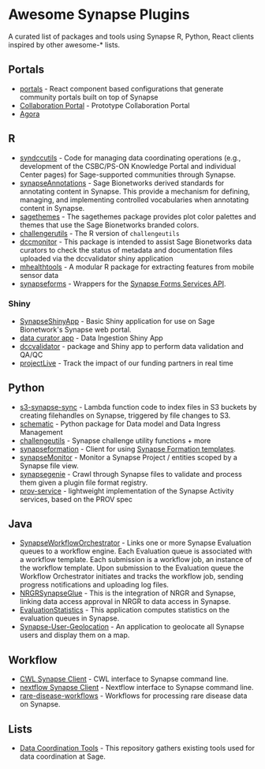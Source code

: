 # Awesome Synapse Plugins
A curated list of packages and tools using Synapse R, Python, React clients inspired by other awesome-* lists.


## Portals
* [portals](https://github.com/Sage-Bionetworks/portals) - React component based configurations that generate community portals built on top of Synapse
* [Collaboration Portal](https://github.com/Sage-Bionetworks/sagebio-collaboration-portal) - Prototype Collaboration Portal
* [Agora](https://github.com/Sage-Bionetworks/Agora)

## R
* [syndccutils](https://github.com/Sage-Bionetworks/syndccutils) - Code for managing data coordinating operations (e.g., development of the CSBC/PS-ON Knowledge Portal and individual Center pages) for Sage-supported communities through Synapse.
* [synapseAnnotations](https://github.com/Sage-Bionetworks/synapseAnnotations/) - Sage Bionetworks derived standards for annotating content in Synapse. This provide a mechanism for defining, managing, and implementing controlled vocabularies when annotating content in Synapse.
* [sagethemes](https://github.com/Sage-Bionetworks/sagethemes) - The sagethemes package provides plot color palettes and themes that use the Sage Bionetworks branded colors.
* [challengerutils](https://github.com/Sage-Bionetworks/challengerutils) - The R version of `challengeutils`
* [dccmonitor](https://github.com/Sage-Bionetworks/dccmonitor) - This package is intended to assist Sage Bionetworks data curators to check the status of metadata and documentation files uploaded via the dccvalidator shiny application
* [mhealthtools](https://github.com/Sage-Bionetworks/mhealthtools) - A modular R package for extracting features from mobile sensor data
* [synapseforms](https://github.com/Sage-Bionetworks/synapseforms) - Wrappers for the [Synapse Forms Services API](https://docs.synapse.org/rest/#org.sagebionetworks.repo.web.controller.FormController).


### Shiny
* [SynapseShinyApp](https://github.com/Sage-Bionetworks/SynapseShinyApp) - Basic Shiny application for use on Sage Bionetwork's Synapse web portal.
* [data curator app](https://github.com/Sage-Bionetworks/data_curator) - Data Ingestion Shiny App
* [dccvalidator](https://sage-bionetworks.github.io/dccvalidator/index.html) - package and Shiny app to perform data validation and QA/QC
* [projectLive](https://github.com/Sage-Bionetworks/projectLive) - Track the impact of our funding partners in real time

## Python
* [s3-synapse-sync](https://github.com/Sage-Bionetworks/s3-synapse-sync) - Lambda function code to index files in S3 buckets by creating filehandles on Synapse, triggered by file changes to S3.
* [schematic](https://github.com/Sage-Bionetworks/schematic) - Python package for Data model and Data Ingress Management
* [challengeutils](https://github.com/Sage-Bionetworks/challengeutils/pull/204/files) - Synapse challenge utility functions + more
* [synapseformation](https://github.com/Sage-Bionetworks/synapseformation) - Client for using [Synapse Formation templates](https://github.com/Sage-Bionetworks/synapse-formation-templates).
* [synapseMonitor](https://github.com/Sage-Bionetworks/synapseMonitor) - Monitor a Synapse Project / entities scoped by a Synapse file view.
* [synapsegenie](https://github.com/Sage-Bionetworks/synapsegenie) - Crawl through Synapse files to validate and process them given a plugin file format registry.
* [prov-service](https://github.com/Sage-Bionetworks/prov-service) - lightweight implementation of the Synapse Activity services, based on the PROV spec



## Java
* [SynapseWorkflowOrchestrator](https://github.com/Sage-Bionetworks/SynapseWorkflowOrchestrator) - Links one or more Synapse Evaluation queues to a workflow engine. Each Evaluation queue is associated with a workflow template. Each submission is a workflow job, an instance of the workflow template. Upon submission to the Evaluation queue the Workflow Orchestrator initiates and tracks the workflow job, sending progress notifications and uploading log files.
* [NRGRSynapseGlue](https://github.com/Sage-Bionetworks/NRGRSynapseGlue) - This is the integration of NRGR and Synapse, linking data access approval in NRGR to data access in Synapse.
* [EvaluationStatistics](https://github.com/Sage-Bionetworks/EvaluationStatistics) - This application computes statistics on the evaluation queues in Synapse.
* [Synapse-User-Geolocation](https://github.com/Sage-Bionetworks/Synapse-User-Geolocation) - An application to geolocate all Synapse users and display them on a map.



## Workflow

* [CWL Synapse Client](https://github.com/Sage-Bionetworks-Workflows/dockstore-tool-synapseclient) - CWL interface to Synapse command line.
* [nextflow Synapse Client](https://github.com/Sage-Bionetworks/synapse-nextflow) - Nextflow interface to Synapse command line.
* [rare-disease-workflows](https://github.com/Sage-Bionetworks/rare-disease-workflows) - Workflows for processing rare disease data on Synapse.


## Lists
* [Data Coordination Tools](https://github.com/Sage-Bionetworks/data-coordination-tools) - This repository gathers existing tools used for data coordination at Sage.